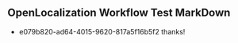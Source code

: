 ## OpenLocalization Workflow Test MarkDown
* e079b820-ad64-4015-9620-817a5f16b5f2 thanks!

<!--HONumber=Aug16_HO4-->


